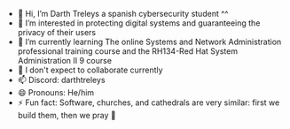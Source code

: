 - 👋 Hi, I’m Darth Treleys a spanish cybersecurity student ^^
- 👀 I’m interested in protecting digital systems and guaranteeing the privacy of their users 
- 🌱 I’m currently learning The online Systems and Network Administration professional training course and the RH134-Red Hat System Administration II 9 course
- 💞️ I don't expect to collaborate currently 
- 📫 Discord: darthtreleys 
- 😄 Pronouns: He/him
- ⚡ Fun fact:  Software, churches, and cathedrals are very similar: first we build them, then we pray 🗿
